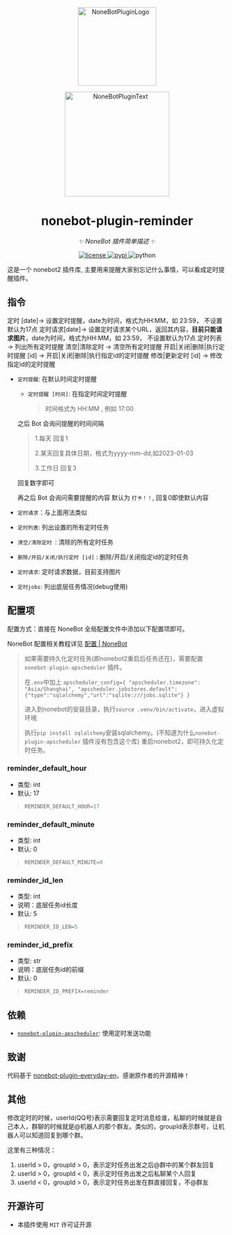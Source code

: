 <div align="center">
  <a href="https://v2.nonebot.dev/store"><img src="https://github.com/A-kirami/nonebot-plugin-template/blob/resources/nbp_logo.png" width="180" height="180" alt="NoneBotPluginLogo"></a>
  <br>
  <p><img src="https://github.com/A-kirami/nonebot-plugin-template/blob/resources/NoneBotPlugin.svg" width="240" alt="NoneBotPluginText"></p>
</div>

<div align="center">

# nonebot-plugin-reminder

_✨ NoneBot 插件简单描述 ✨_


<a href="./LICENSE">
    <img src="https://img.shields.io/github/license/velor2012/nonebot-plugin-reminder.svg" alt="license">
</a>
<a href="https://pypi.python.org/pypi/nonebot-plugin-reminder">
    <img src="https://img.shields.io/pypi/v/nonebot-plugin-reminder.svg" alt="pypi">
</a>
<img src="https://img.shields.io/badge/python-3.8+-blue.svg" alt="python">

</div>

这是一个 nonebot2 插件库, 主要用来提醒大家别忘记什么事情，可以看成定时提醒插件。


## 指令

定时 [date]→ 设置定时提醒，date为时间，格式为HH:MM，如 23:59， 不设置默认为17点
定时请求[date]→ 设置定时请求某个URL，返回其内容，**目前只能请求图片**，date为时间，格式为HH:MM，如 23:59， 不设置默认为17点
定时列表 → 列出所有定时提醒
清空|清除定时 → 清空所有定时提醒
开启|关闭|删除|执行定时提醒 [id] → 开启|关闭|删除|执行指定id的定时提醒
修改|更新定时 [id] → 修改指定id的定时提醒

- `定时提醒`: 在默认时间定时提醒
  - `定时提醒 [时间]`: 在指定时间定时提醒
    > 时间格式为 HH:MM , 例如 17:00

  之后 Bot 会询问提醒的时间间隔

  >  1.每天 回复1 
  >
  >  2.某天回复具体日期，格式为yyyy-mm-dd,如2023-01-03 
  >
  >  3.工作日 回复3
  
  回复数字即可

  再之后 Bot 会询问需要提醒的内容
  默认为 `打卡！！`, 回复0即使默认内容

- `定时请求`：与上面用法类似
- `定时列表`: 列出设置的所有定时任务
- `清空/清除定时 `: 清除的所有定时任务
- `删除/开启/关闭/执行定时 [id]` : 删除/开启/关闭指定id的定时任务
- `定时请求`: 定时请求数据，目前支持图片
- `定时jobs`: 列出底层任务情况(debug使用)

## 配置项

配置方式：直接在 NoneBot 全局配置文件中添加以下配置项即可。

NoneBot 配置相关教程详见 [配置 | NoneBot](https://v2.nonebot.dev/docs/tutorial/configuration)

> 如果需要持久化定时任务(即nonebot2重启后任务还在)，需要配置 `nonebot-plugin-apscheduler` 插件。
>
> 在`.env`中加上
> `apscheduler_config={ "apscheduler.timezone": "Asia/Shanghai", "apscheduler.jobstores.default":{"type":"sqlalchemy","url":"sqlite:///jobs.sqlite"} }`
> 
> 进入到nonebot的安装目录，执行`source .venv/bin/activate`，进入虚拟环境
>
> 执行`pip install sqlalchemy`安装sqlalchemy。(不知道为什么`nonebot-plugin-apscheduler` 插件没有包含这个库)
> 重启nonebot2，即可持久化定时任务。

### reminder_default_hour
- 类型: int
- 默认: 17
>```python
>REMINDER_DEFAULT_HOUR=17
>```

### reminder_default_minute
- 类型: int
- 默认: 0
>```python
>REMINDER_DEFAULT_MINUTE=0
>```

### reminder_id_len
- 类型: int
- 说明：底层任务id长度
- 默认: 5
>```python
>REMINDER_ID_LEN=5
>```

### reminder_id_prefix
- 类型: str
- 说明：底层任务id的前缀
- 默认: 0
>```python
>REMINDER_ID_PREFIX=reminder
>```

## 依赖
- [`nonebot-plugin-apscheduler`](https://github.com/nonebot/plugin-apscheduler): 使用定时发送功能

## 致谢

代码基于 [nonebot-plugin-everyday-en](https://github.com/MelodyYuuka/nonebot_plugin_everyday_en)，感谢原作者的开源精神！

## 其他
修改定时的时候，userId(QQ号)表示需要回复定时消息给谁，私聊的时候就是自己本人，群聊的时候就是@机器人的那个群友。类似的，groupId表示群号，让机器人可以知道回复到哪个群。

这里有三种情况：

1. userId > 0，groupId > 0，表示定时任务出发之后@群中的某个群友回复
2. userId > 0，groupId < 0，表示定时任务出发之后私聊某个人回复
3. userId < 0，groupId > 0，表示定时任务出发在群直接回复，不@群友

## 开源许可

- 本插件使用 `MIT` 许可证开源